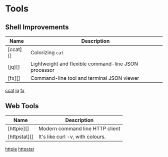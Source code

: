 Tools
================================================================================


Shell Improvements
--------------------------------------------------------------------------------

Name            | Description
--------------- | --------------------------------------------------------------
[ccat][]        | Colorizing `cat`
[jq][]          | Lightweight and flexible command-line JSON processor
[fx][]          | Command-line tool and terminal JSON viewer

[ccat](https://github.com/jingweno/ccat)
[jq](https://stedolan.github.io/jq/)
[fx](https://github.com/antonmedv/fx)


Web Tools
--------------------------------------------------------------------------------

Name            | Description
--------------- | --------------------------------------------------------------
[httpie][]      | Modern command line HTTP client
[httpstat][]    | It's like curl -v, with colours.

[httpie](https://httpie.org)
[httpstat](https://github.com/davecheney/httpstat)
